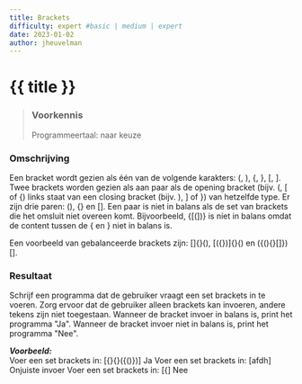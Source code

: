 ```yaml
---
title: Brackets
difficulty: expert #basic | medium | expert
date: 2023-01-02
author: jheuvelman
---
```




# {{ title }}

> ### Voorkennis
> Programmeertaal: naar keuze

### Omschrijving
Een bracket wordt gezien als één van de volgende karakters: (, ), {, },
\[, \]. Twee brackets worden gezien als aan paar als de opening bracket
(bijv. (, \[ of {) links staat van een closing bracket (bijv. ), \] of
}) van hetzelfde type. Er zijn drie paren: (), {} en \[\]. Een paar is
niet in balans als de set van brackets die het omsluit niet overeen
komt. Bijvoorbeeld, {\[(\])} is niet in balans omdat de content tussen
de { en } niet in balans is.

Een voorbeeld van gebalanceerde brackets zijn: \[\]{}(), \[({})\]{}() en
({(){}\[\]})\[\].

### Resultaat
Schrijf een programma dat de gebruiker vraagt een set brackets in te
voeren. Zorg ervoor dat de gebruiker alleen brackets kan invoeren,
andere tekens zijn niet toegestaan. Wanneer de bracket invoer in balans
is, print het programma "Ja". Wanneer de bracket invoer niet in balans
is, print het programma "Nee".

***Voorbeeld:***  
Voer een set brackets in: \[{}{}({()})\] Ja Voer een set brackets in:
\[afdh\] Onjuiste invoer Voer een set brackets in: \[{\] Nee
